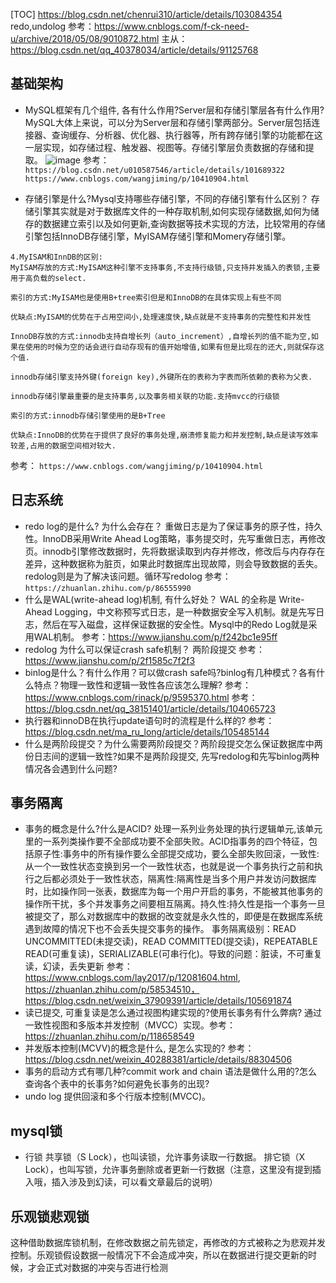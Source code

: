 [TOC]
https://blog.csdn.net/chenrui310/article/details/103084354
redo,undolog 参考：https://www.cnblogs.com/f-ck-need-u/archive/2018/05/08/9010872.html
主从：https://blog.csdn.net/qq_40378034/article/details/91125768
## 基础架构
- MySQL框架有几个组件, 各有什么作用?Server层和存储引擎层各有什么作用?
MySQL大体上来说，可以分为Server层和存储引擎两部分。Server层包括连接器、查询缓存、分析器、优化器、执行器等，所有跨存储引擎的功能都在这一层实现，如存储过程、触发器、视图等。存储引擎层负责数据的存储和提取。
![image](https://user-images.githubusercontent.com/24525404/113466218-82657c80-946c-11eb-9cf8-066c2a514c41.png)
参考：
`https://blog.csdn.net/u010587546/article/details/101689322`
`https://www.cnblogs.com/wangjiming/p/10410904.html`

- 存储引擎是什么?Mysql支持哪些存储引擎，不同的存储引擎有什么区别？
存储引擎其实就是对于数据库文件的一种存取机制,如何实现存储数据,如何为储存的数据建立索引以及如何更新,查询数据等技术实现的方法，比较常用的存储引擎包括InnoDB存储引擎，MyISAM存储引擎和Momery存储引擎。
```
4.MyISAM和InnDB的区别:
MyISAM存放的方式:MyISAM这种引擎不支持事务,不支持行级锁,只支持并发插入的表锁,主要用于高负载的select.

索引的方式:MyISAM也是使用B+tree索引但是和InnoDB的在具体实现上有些不同

优缺点:MyISAM的优势在于占用空间小,处理速度快,缺点就是不支持事务的完整性和并发性

InnoDB存放的方式:innodb支持自增长列（auto_increment）,自增长列的值不能为空,如果在使用的时候为空的话会进行自动存现有的值开始增值,如果有但是比现在的还大,则就保存这个值.

innodb存储引擎支持外键(foreign key),外键所在的表称为字表而所依赖的表称为父表.

innodb存储引擎最重要的是支持事务,以及事务相关联的功能.支持mvcc的行级锁

索引的方式:innodb存储引擎使用的是B+Tree

优缺点:InnoDB的优势在于提供了良好的事务处理,崩溃修复能力和并发控制,缺点是读写效率较差,占用的数据空间相对较大.
```
参考：
`https://www.cnblogs.com/wangjiming/p/10410904.html`
## 日志系统
- redo log的是什么? 为什么会存在？
重做日志是为了保证事务的原子性，持久性。InnoDB采用Write Ahead Log策略，事务提交时，先写重做日志，再修改页。innodb引擎修改数据时，先将数据读取到内存并修改，修改后与内存存在差异，这种数据称为脏页，如果此时数据库出现故障，则会导致数据的丢失。redolog则是为了解决该问题。循环写redolog
参考：`https://zhuanlan.zhihu.com/p/86555990`
- 什么是WAL(write-ahead log)机制, 有什么好处？
WAL 的全称是 Write-Ahead Logging，中文称预写式日志，是一种数据安全写入机制。就是先写日志，然后在写入磁盘，这样保证数据的安全性。Mysql中的Redo Log就是采用WAL机制。
参考：https://www.jianshu.com/p/f242bc1e95ff
- redolog 为什么可以保证crash safe机制？
两阶段提交
参考：https://www.jianshu.com/p/2f1585c7f2f3
- binlog是什么？有什么作用？可以做crash safe吗?binlog有几种模式？各有什么特点？物理一致性和逻辑一致性各应该怎么理解?
参考：https://www.cnblogs.com/rinack/p/9595370.html
参考：https://blog.csdn.net/qq_38151401/article/details/104065723
- 执行器和innoDB在执行update语句时的流程是什么样的?
参考：https://blog.csdn.net/ma_ru_long/article/details/105485144
- 什么是两阶段提交？为什么需要两阶段提交？两阶段提交怎么保证数据库中两份日志间的逻辑一致性?如果不是两阶段提交, 先写redolog和先写binlog两种情况各会遇到什么问题?
## 事务隔离
- 事务的概念是什么?什么是ACID?
处理一系列业务处理的执行逻辑单元,该单元里的一系列类操作要不全部成功要不全部失败。ACID指事务的四个特征，包括原子性:事务中的所有操作要么全部提交成功，要么全部失败回滚，一致性:从一个一致性状态变换到另一个一致性状态，也就是说一个事务执行之前和执行之后都必须处于一致性状态，隔离性:隔离性是当多个用户并发访问数据库时，比如操作同一张表，数据库为每一个用户开启的事务，不能被其他事务的操作所干扰，多个并发事务之间要相互隔离。持久性:持久性是指一个事务一旦被提交了，那么对数据库中的数据的改变就是永久性的，即便是在数据库系统遇到故障的情况下也不会丢失提交事务的操作。
事务隔离级别：READ UNCOMMITTED(未提交读)，READ COMMITTED(提交读)，REPEATABLE READ(可重复读)，SERIALIZABLE(可串行化)。导致的问题：脏读，不可重复读，幻读，丢失更新
参考：https://www.cnblogs.com/lay2017/p/12081604.html, https://zhuanlan.zhihu.com/p/58534510，https://blog.csdn.net/weixin_37909391/article/details/105691874
- 读已提交, 可重复读是怎么通过视图构建实现的?使用长事务有什么弊病?
通过一致性视图和多版本并发控制（MVCC）实现。参考：https://zhuanlan.zhihu.com/p/118658549
- 并发版本控制(MCVV)的概念是什么, 是怎么实现的?
参考：https://blog.csdn.net/weixin_40288381/article/details/88304506
- 事务的启动方式有哪几种?commit work and chain 语法是做什么用的?怎么查询各个表中的长事务?如何避免长事务的出现?
- undo log
提供回滚和多个行版本控制(MVCC)。
## mysql锁
- 行锁
共享锁（S Lock），也叫读锁，允许事务读取一行数据。
排它锁（X Lock），也叫写锁，允许事务删除或者更新一行数据（注意，这里没有提到插入哦，插入涉及到幻读，可以看文章最后的说明）
## 乐观锁悲观锁
这种借助数据库锁机制，在修改数据之前先锁定，再修改的方式被称之为悲观并发控制。乐观锁假设数据一般情况下不会造成冲突，所以在数据进行提交更新的时候，才会正式对数据的冲突与否进行检测
